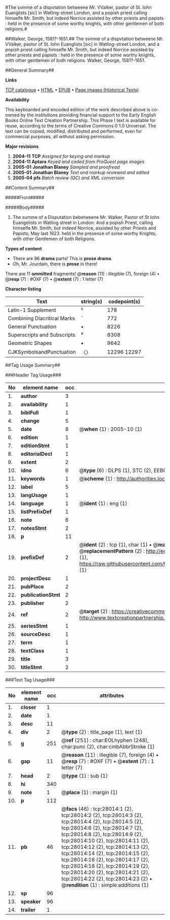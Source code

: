 #The svmme of a dispvtation betweene Mr. VValker, pastor of St. Iohn Euanglists [sic] in Watling-street London, and a popish priest calling himselfe Mr. Smith, but indeed Norrice assisted by other priests and papists : held in the presence of some worthy knights, with other gentlemen of both religions.#

##Walker, George, 1581?-1651.##
The svmme of a dispvtation betweene Mr. VValker, pastor of St. Iohn Euanglists [sic] in Watling-street London, and a popish priest calling himselfe Mr. Smith, but indeed Norrice assisted by other priests and papists : held in the presence of some worthy knights, with other gentlemen of both religions.
Walker, George, 1581?-1651.

##General Summary##

**Links**

[TCP catalogue](http://www.ota.ox.ac.uk/tcp/)  • 
[HTML](http://tei.it.ox.ac.uk/tcp/Texts-HTML/free/A14/A14657.html)  • 
[EPUB](http://tei.it.ox.ac.uk/tcp/Texts-EPUB/free/A14/A14657.epub) • 
[Page images (Historical Texts)](https://data.historicaltexts.jisc.ac.uk/view?pubId=eebo-29592448e&pageId=eebo-29592448e-28014-1)

**Availability**

This keyboarded and encoded edition of the
	       work described above is co-owned by the institutions
	       providing financial support to the Early English Books
	       Online Text Creation Partnership. This Phase I text is
	       available for reuse, according to the terms of Creative
	       Commons 0 1.0 Universal. The text can be copied,
	       modified, distributed and performed, even for
	       commercial purposes, all without asking permission.

**Major revisions**

1. __2004-11__ __TCP__ *Assigned for keying and markup*
1. __2004-11__ __Aptara__ *Keyed and coded from ProQuest page images*
1. __2005-01__ __Jonathan Blaney__ *Sampled and proofread*
1. __2005-01__ __Jonathan Blaney__ *Text and markup reviewed and edited*
1. __2005-04__ __pfs__ *Batch review (QC) and XML conversion*

##Content Summary##

#####Front#####

#####Body#####

1. The summe of a Disputation bebetweene
Mr. Walker, Pastor of St Iohn Euangelists
in Watling street in London: And a popish
Priest, calling himselfe Mr. Smith, but indeed Norrice,
assisted by other Priests and Papists; May
last 1623. held in the presence of some
worthy Knights, with other Gentlemen
of both Religions.

**Types of content**

  * There are 96 **drama** parts! This is **prose drama**.
  * Oh, Mr. Jourdain, there is **prose** in there!

There are 11 **ommitted** fragments! 
 @__reason__ (11) : illegible (7), foreign (4)  •  @__resp__ (7) : #OXF (7)  •  @__extent__ (7) : 1 letter (7)

**Character listing**


|Text|string(s)|codepoint(s)|
|---|---|---|
|Latin-1 Supplement|²|178|
|Combining             Diacritical Marks|̄|772|
|General Punctuation|•|8226|
|Superscripts             and Subscripts|⁴|8308|
|Geometric Shapes|▪|9642|
|CJKSymbolsandPunctuation|〈〉|12296 12297|

##Tag Usage Summary##

###Header Tag Usage###

|No|element name|occ|attributes|
|---|---|---|---|
|1.|__author__|3||
|2.|__availability__|1||
|3.|__biblFull__|1||
|4.|__change__|5||
|5.|__date__|8| @__when__ (1) : 2005-10 (1)|
|6.|__edition__|1||
|7.|__editionStmt__|1||
|8.|__editorialDecl__|1||
|9.|__extent__|2||
|10.|__idno__|6| @__type__ (6) : DLPS (1), STC (2), EEBO-CITATION (1), OCLC (1), VID (1)|
|11.|__keywords__|1| @__scheme__ (1) : http://authorities.loc.gov/ (1)|
|12.|__label__|5||
|13.|__langUsage__|1||
|14.|__language__|1| @__ident__ (1) : eng (1)|
|15.|__listPrefixDef__|1||
|16.|__note__|6||
|17.|__notesStmt__|2||
|18.|__p__|11||
|19.|__prefixDef__|2| @__ident__ (2) : tcp (1), char (1)  •  @__matchPattern__ (2) : ([0-9\-]+):([0-9IVX]+) (1), (.+) (1)  •  @__replacementPattern__ (2) : http://eebo.chadwyck.com/downloadtiff?vid=$1&page=$2 (1), https://raw.githubusercontent.com/textcreationpartnership/Texts/master/tcpchars.xml#$1 (1)|
|20.|__projectDesc__|1||
|21.|__pubPlace__|2||
|22.|__publicationStmt__|2||
|23.|__publisher__|2||
|24.|__ref__|2| @__target__ (2) : https://creativecommons.org/publicdomain/zero/1.0/ (1), http://www.textcreationpartnership.org/docs/. (1)|
|25.|__seriesStmt__|1||
|26.|__sourceDesc__|1||
|27.|__term__|1||
|28.|__textClass__|1||
|29.|__title__|3||
|30.|__titleStmt__|2||


###Text Tag Usage###

|No|element name|occ|attributes|
|---|---|---|---|
|1.|__closer__|1||
|2.|__date__|1||
|3.|__desc__|11||
|4.|__div__|2| @__type__ (2) : title_page (1), text (1)|
|5.|__g__|251| @__ref__ (251) : char:EOLhyphen (248), char:punc (2), char:cmbAbbrStroke (1)|
|6.|__gap__|11| @__reason__ (11) : illegible (7), foreign (4)  •  @__resp__ (7) : #OXF (7)  •  @__extent__ (7) : 1 letter (7)|
|7.|__head__|2| @__type__ (1) : sub (1)|
|8.|__hi__|340||
|9.|__note__|1| @__place__ (1) : margin (1)|
|10.|__p__|112||
|11.|__pb__|46| @__facs__ (46) : tcp:28014:1 (2), tcp:28014:2 (2), tcp:28014:3 (2), tcp:28014:4 (2), tcp:28014:5 (2), tcp:28014:6 (2), tcp:28014:7 (2), tcp:28014:8 (2), tcp:28014:9 (2), tcp:28014:10 (2), tcp:28014:11 (2), tcp:28014:12 (2), tcp:28014:13 (2), tcp:28014:14 (2), tcp:28014:15 (2), tcp:28014:16 (2), tcp:28014:17 (2), tcp:28014:18 (2), tcp:28014:19 (2), tcp:28014:20 (2), tcp:28014:21 (2), tcp:28014:22 (2), tcp:28014:23 (2)  •  @__rendition__ (1) : simple:additions (1)|
|12.|__sp__|96||
|13.|__speaker__|96||
|14.|__trailer__|1||

